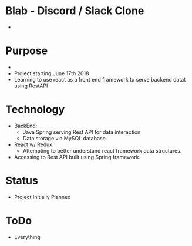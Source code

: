 # Blab - Discord / Slack Clone
-

# Purpose
-
- Project starting June 17th 2018
- Learning to use react as a front end framework to serve
backend datat using RestAPI

# Technology
- BackEnd:
    - Java Spring serving Rest API for data interaction
    - Data storage via MySQL database  
- React w/ Redux:
    - Attempting to better understand react framework data structures.
- Accessing to Rest API built using Spring framework.


# Status
- Project Initially Planned


# ToDo
- Everything
